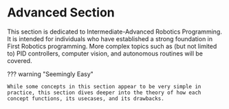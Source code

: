 # Advanced Section

This section is dedicated to Intermediate-Advanced Robotics Programming. It is intended for individuals who have established a strong foundation in First Robotics programming. More complex topics such as (but not limited to) PID controllers, computer vision, and autonomous routines will be covered.

??? warning "Seemingly Easy"

    While some concepts in this section appear to be very simple in practice, this section dives deeper into the theory of how each concept functions, its usecases, and its drawbacks.
